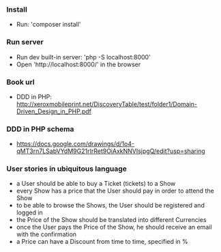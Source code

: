 ### Install
- Run: 'composer install'

### Run server
- Run dev built-in server: 'php -S localhost:8000'
- Open 'http://localhost:8000/' in the browser

### Book url
- DDD in PHP: http://xeroxmobileprint.net/DiscoveryTable/test/folder1/Domain-Driven_Design_in_PHP.pdf

### DDD in PHP schema
- https://docs.google.com/drawings/d/1o4-qMT3rn7LSabVYdM9G21rIrRet9OiAxkNNVIsjpgQ/edit?usp=sharing

### User stories in ubiquitous language
- a User should be able to buy a Ticket (tickets) to a Show
- every Show has a price that the User should pay in order to attend the Show
- to be able to browse the Shows, the User should be registered and logged in
- the Price of the Show should be translated into different Currencies
- once the User pays the Price of the Show, he should receive an email with the confirmation
- a Price can have a Discount from time to time, specified in %
